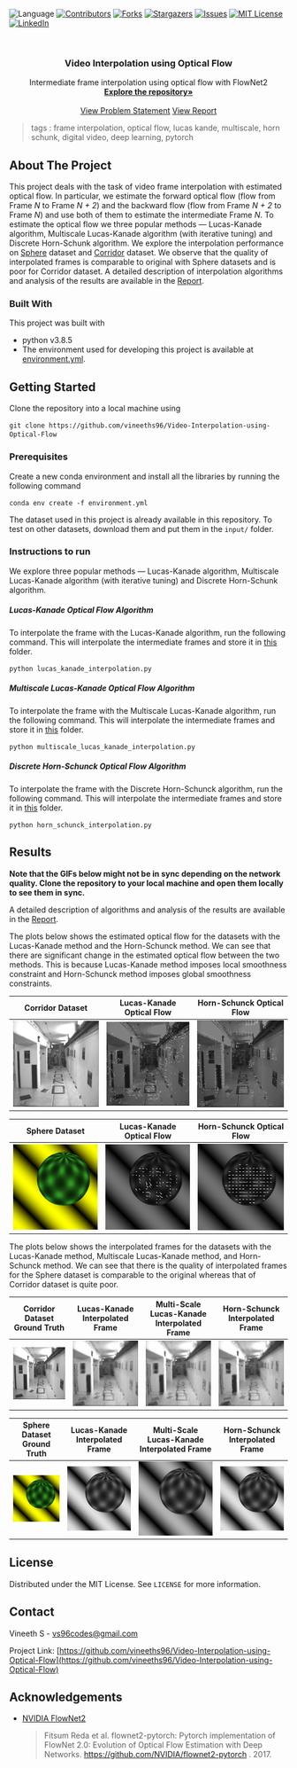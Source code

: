  ![Language](https://img.shields.io/badge/language-python--3.8.5-blue) [![Contributors][contributors-shield]][contributors-url] [![Forks][forks-shield]][forks-url] [![Stargazers][stars-shield]][stars-url] [![Issues][issues-shield]][issues-url] [![MIT License][license-shield]][license-url] [![LinkedIn][linkedin-shield]][linkedin-url]

<!-- PROJECT LOGO -->
<br />

<p align="center">
  <h3 align="center">Video Interpolation using Optical Flow</h3>
  <p align="center">
    Intermediate frame interpolation using optical flow with FlowNet2
    <br />
    <a href=https://github.com/vineeths96/Video-Interpolation-using-Optical-Flow><strong>Explore the repository»</strong></a>
    <br />
    <br />
    <a href=https://github.com/vineeths96/Video-Interpolation-using-Optical-Flow/blob/master/Problem_Statement.pdf>View Problem Statement</a>
    <a href=https://github.com/vineeths96/Video-Interpolation-using-Optical-Flow/blob/master/results/report.pdf>View Report</a>
  </p>

</p>

> tags : frame interpolation, optical flow, lucas kande, multiscale, horn schunk, digital video, deep learning, pytorch



<!-- ABOUT THE PROJECT -->

## About The Project

This project deals with the task of video frame interpolation with estimated optical flow. In particular, we estimate the forward optical flow (flow from Frame *N* to Frame *N + 2*) and the backward flow (flow from Frame *N + 2* to Frame *N*) and use both of them to estimate the intermediate Frame *N*. To estimate the optical flow we three popular methods — Lucas-Kanade algorithm, Multiscale Lucas-Kanade algorithm (with iterative tuning) and Discrete Horn-Schunk algorithm. We explore the interpolation performance on [Sphere](./input/sphere) dataset and [Corridor](./input/corridor) dataset.  We observe that the quality of interpolated frames is comparable to original with Sphere datasets and is poor for Corridor dataset. A detailed description of interpolation algorithms and analysis of the results are available in the [Report](./results/report.pdf).



### Built With
This project was built with 

* python v3.8.5
* The environment used for developing this project is available at [environment.yml](environment.yml).



<!-- GETTING STARTED -->

## Getting Started

Clone the repository into a local machine using

```shell
git clone https://github.com/vineeths96/Video-Interpolation-using-Optical-Flow
```

### Prerequisites

Create a new conda environment and install all the libraries by running the following command

```shell
conda env create -f environment.yml
```

The dataset used in this project is already available in this repository. To test on other datasets, download them and put them in the `input/` folder.

### Instructions to run

We explore three popular methods — Lucas-Kanade algorithm, Multiscale Lucas-Kanade algorithm (with iterative tuning) and Discrete Horn-Schunk algorithm.

##### Lucas-Kanade Optical Flow Algorithm

To interpolate the frame with the Lucas-Kanade algorithm, run the following command. This will interpolate the intermediate frames and store it in [this](./results/lucas_kanade/interpolated_frames) folder.

```shell
python lucas_kanade_interpolation.py
```

##### Multiscale Lucas-Kanade Optical Flow Algorithm

To interpolate the frame with the Multiscale Lucas-Kanade algorithm, run the following command. This will interpolate the intermediate frames and store it in [this](./results/multiscale_lucas_kanade/interpolated_frames) folder.

```shell
python multiscale_lucas_kanade_interpolation.py
```

##### Discrete Horn-Schunck Optical Flow Algorithm

To interpolate the frame with the Discrete Horn-Schunck algorithm, run the following command. This will interpolate the intermediate frames and store it in [this](./results/horn_schunck/interpolated_frames) folder.

```shell
python horn_schunck_interpolation.py
```



<!-- RESULTS -->

## Results

**Note that the GIFs below might not be in sync depending on the network quality. Clone the repository to your local machine and open them locally to see them in sync.**

A detailed description of algorithms and analysis of the results are available in the [Report](./results/report.pdf).

The plots below shows the estimated optical flow for the datasets with the Lucas-Kanade method and the Horn-Schunck method. We can see that there are significant change in the estimated optical flow between the two methods.  This is because Lucas-Kanade method imposes local smoothness constraint and Horn-Schunck method imposes global smoothness constraints.

|             Corridor Dataset             |                Lucas-Kanade Optical Flow                |                Horn-Schunck Optical Flow                |
| :--------------------------------------: | :-----------------------------------------------------: | :-----------------------------------------------------: |
| ![Corridor](./results/docs/corridor.gif) | ![CorridorPT](./results/docs/corridor_lucas_kanade.gif) | ![CorridorFT](./results/docs/corridor_horn_schunck.gif) |

|            Sphere Dataset            |              Lucas-Kanade Optical Flow              |              Horn-Schunck Optical Flow              |
| :----------------------------------: | :-------------------------------------------------: | :-------------------------------------------------: |
| ![Sphere](./results/docs/sphere.gif) | ![SpherePT](./results/docs/sphere_lucas_kanade.gif) | ![SphereFT](./results/docs/sphere_horn_schunck.gif) |



The plots below shows the interpolated frames for the datasets with the Lucas-Kanade method, Multiscale Lucas-Kanade method, and Horn-Schunck method. We can see that there is the quality of interpolated frames for the Sphere dataset is comparable to the original whereas that of Corridor dataset is quite poor.

|             Corridor Dataset Ground Truth             |              Lucas-Kanade Interpolated Frame               |         Multi-Scale Lucas-Kanade Interpolated Frame          |              Horn-Schunck Interpolated Frame               |
| :---------------------------------------------------: | :--------------------------------------------------------: | :----------------------------------------------------------: | :--------------------------------------------------------: |
| ![Corridor](./results/docs/corridor_intermediate.gif) | ![CorridorPT](./results/docs/corridor_lk_interpolated.gif) | ![CorridorFT](./results/docs/corridor_mslk_interpolated.gif) | ![CorridorFT](./results/docs/corridor_hs_interpolated.gif) |

|            Sphere Dataset Ground Truth            |            Lucas-Kanade Interpolated Frame             |       Multi-Scale Lucas-Kanade Interpolated Frame        |            Horn-Schunck Interpolated Frame             |
| :-----------------------------------------------: | :----------------------------------------------------: | :------------------------------------------------------: | :----------------------------------------------------: |
| ![Sphere](./results/docs/sphere_intermediate.gif) | ![SpherePT](./results/docs/sphere_lk_interpolated.gif) | ![SphereFT](./results/docs/sphere_mslk_interpolated.gif) | ![SphereFT](./results/docs/sphere_hs_interpolated.gif) |



<!-- LICENSE -->

## License

Distributed under the MIT License. See `LICENSE` for more information.



<!-- CONTACT -->
## Contact

Vineeth S - vs96codes@gmail.com

Project Link: [https://github.com/vineeths96/Video-Interpolation-using-Optical-Flow](https://github.com/vineeths96/Video-Interpolation-using-Optical-Flow)



<!-- ACKNOWLEDGEMENTS -->
## Acknowledgements

* [NVIDIA FlowNet2](https://github.com/NVIDIA/flownet2-pytorch)

  > Fitsum Reda et al. flownet2-pytorch: Pytorch implementation of FlowNet 2.0: Evolution of Optical Flow Estimation
  > with Deep Networks. https://github.com/NVIDIA/flownet2-pytorch . 2017.



<!-- MARKDOWN LINKS & IMAGES -->
<!-- https://www.markdownguide.org/basic-syntax/#reference-style-links -->

[contributors-shield]: https://img.shields.io/github/contributors/vineeths96/Video-Interpolation-using-Optical-Flow.svg?style=flat-square
[contributors-url]: https://github.com/vineeths96/Video-Interpolation-using-Optical-Flow/graphs/contributors
[forks-shield]: https://img.shields.io/github/forks/vineeths96/Video-Interpolation-using-Optical-Flow.svg?style=flat-square
[forks-url]: https://github.com/vineeths96/Video-Interpolation-using-Optical-Flow/network/members
[stars-shield]: https://img.shields.io/github/stars/vineeths96/Video-Interpolation-using-Optical-Flow.svg?style=flat-square
[stars-url]: https://github.com/vineeths96/Video-Interpolation-using-Optical-Flow/stargazers
[issues-shield]: https://img.shields.io/github/issues/vineeths96/Video-Interpolation-using-Optical-Flow.svg?style=flat-square
[issues-url]: https://github.com/vineeths96/Video-Interpolation-using-Optical-Flow/issues
[license-shield]: https://img.shields.io/badge/License-MIT-yellow.svg
[license-url]: https://github.com/vineeths96/Video-Interpolation-using-Optical-Flow/blob/master/LICENSE
[linkedin-shield]: https://img.shields.io/badge/-LinkedIn-black.svg?style=flat-square&logo=linkedin&colorB=555
[linkedin-url]: https://linkedin.com/in/vineeths

